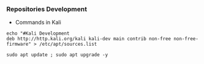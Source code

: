 ### Repositories Development

* Commands in Kali
```
echo "#Kali Development
deb http://http.kali.org/kali kali-dev main contrib non-free non-free-firmware" > /etc/apt/sources.list
```

```
sudo apt update ; sudo apt upgrade -y

